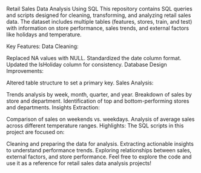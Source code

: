 Retail Sales Data Analysis Using SQL
This repository contains SQL queries and scripts designed for cleaning, transforming, and analyzing retail sales data. The dataset includes multiple tables (features, stores, train, and test) with information on store performance, sales trends, and external factors like holidays and temperature.

Key Features:
Data Cleaning:

Replaced NA values with NULL.
Standardized the date column format.
Updated the IsHoliday column for consistency.
Database Design Improvements:

Altered table structure to set a primary key.
Sales Analysis:

Trends analysis by week, month, quarter, and year.
Breakdown of sales by store and department.
Identification of top and bottom-performing stores and departments.
Insights Extraction:

Comparison of sales on weekends vs. weekdays.
Analysis of average sales across different temperature ranges.
Highlights:
The SQL scripts in this project are focused on:

Cleaning and preparing the data for analysis.
Extracting actionable insights to understand performance trends.
Exploring relationships between sales, external factors, and store performance.
Feel free to explore the code and use it as a reference for retail sales data analysis projects!
